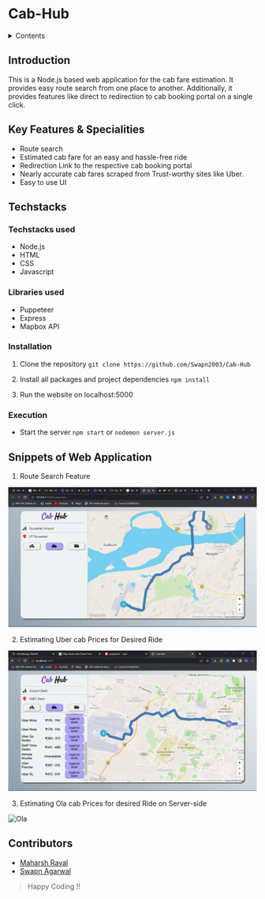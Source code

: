 # Cab-Hub

<details>
<summary>Contents</summary>

* [Introduction](#introduction)<br>
* [Features & Specialities](#key-features--specialities)<br>
* [Techsacks used, installation, execution](#techstacks)<br>
* [Snippets of web application](#web-application-snippets)<br>
* [Contributors](#contributors)<br>

</details>

## Introduction

This is a Node.js based web application for the cab fare estimation. It provides easy route search from one place to another. Additionally, it provides features like direct to redirection to cab booking portal on a single click.

## Key Features & Specialities

* Route search
* Estimated cab fare for an easy and hassle-free ride
* Redirection Link to the respective cab booking portal
* Nearly accurate cab fares scraped from Trust-worthy sites like Uber.
* Easy to use UI


## Techstacks


### Techstacks used
* Node.js
* HTML
* CSS
* Javascript

### Libraries used

* Puppeteer
* Express
* Mapbox API

### Installation

1. Clone the repository `git clone https://github.com/Swapn2003/Cab-Hub`

2. Install all packages and project dependencies `npm install`

3. Run the website on localhost:5000

### Execution

* Start the server `npm start` or `nodemon server.js`<br>

## Snippets of Web Application

1. Route Search Feature<br>

![route-search](./window-snippets/routesearch.png)<br>

2. Estimating Uber cab Prices for Desired Ride<br>

![uber](./window-snippets/uber.png)<br>

3. Estimating Ola cab Prices for desired Ride on Server-side<br>

![Ola](./window-snippets/ola.png)<br>


## Contributors

* [Maharsh Raval](https://github.com/Maharsh04 "Maharsh Raval")
* [Swapn Agarwal](https://github.com/Swapn2003 "Swapn Agarwal")

>Happy Coding !!
